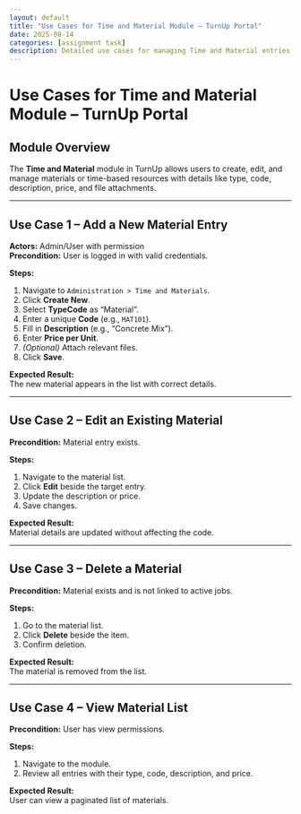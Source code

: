 ```yaml
---
layout: default
title: "Use Cases for Time and Material Module – TurnUp Portal"
date: 2025-08-14
categories: [assignment task]
description: Detailed use cases for managing Time and Material entries in the TurnUp portal.
---
```


# Use Cases for Time and Material Module – TurnUp Portal

## Module Overview
The **Time and Material** module in TurnUp allows users to create, edit, and manage materials or time-based resources with details like type, code, description, price, and file attachments.

---

## **Use Case 1 – Add a New Material Entry**
**Actors:** Admin/User with permission  
**Precondition:** User is logged in with valid credentials.

**Steps:**
1. Navigate to `Administration > Time and Materials`.
2. Click **Create New**.
3. Select **TypeCode** as “Material”.
4. Enter a unique **Code** (e.g., `MAT101`).
5. Fill in **Description** (e.g., “Concrete Mix”).
6. Enter **Price per Unit**.
7. *(Optional)* Attach relevant files.
8. Click **Save**.

**Expected Result:**  
The new material appears in the list with correct details.

---

## **Use Case 2 – Edit an Existing Material**
**Precondition:** Material entry exists.

**Steps:**
1. Navigate to the material list.
2. Click **Edit** beside the target entry.
3. Update the description or price.
4. Save changes.

**Expected Result:**  
Material details are updated without affecting the code.

---

## **Use Case 3 – Delete a Material**
**Precondition:** Material exists and is not linked to active jobs.

**Steps:**
1. Go to the material list.
2. Click **Delete** beside the item.
3. Confirm deletion.

**Expected Result:**  
The material is removed from the list.

---

## **Use Case 4 – View Material List**
**Precondition:** User has view permissions.

**Steps:**
1. Navigate to the module.
2. Review all entries with their type, code, description, and price.

**Expected Result:**  
User can view a paginated list of materials.
